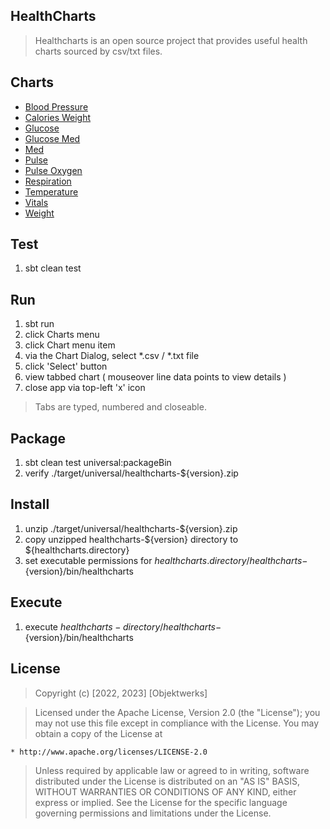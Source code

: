 HealthCharts
------------
>Healthcharts is an open source project that provides useful health charts sourced by csv/txt files.

Charts
------
- [Blood Pressure](docs/blood.pressure.chart.md)
- [Calories Weight](docs/calories.weight.chart.md)
- [Glucose](docs/glucose.chart.md)
- [Glucose Med](docs/glucose.med.chart.md)
- [Med](docs/med.chart.md)
- [Pulse](docs/pulse.chart.md)
- [Pulse Oxygen](docs/pulse.oxygen.chart.md)
- [Respiration](docs/respiration.chart.md)
- [Temperature](docs/temperature.chart.md)
- [Vitals](docs/vitals.chart.md)
- [Weight](docs/weight.chart.md)

Test
----
1. sbt clean test

Run
---
1. sbt run
2. click Charts menu
3. click Chart menu item
4. via the Chart Dialog, select *.csv / *.txt file
5. click 'Select' button
6. view tabbed chart ( mouseover line data points to view details )
7. close app via top-left 'x' icon
>Tabs are typed, numbered and closeable.

Package
-------
1. sbt clean test universal:packageBin
2. verify ./target/universal/healthcharts-${version}.zip

Install
-------
1. unzip ./target/universal/healthcharts-${version}.zip
2. copy unzipped healthcharts-${version} directory to ${healthcharts.directory}
3. set executable permissions for ${healthcharts.directory}/healthcharts-${version}/bin/healthcharts

Execute
-------
1. execute ${healthcharts-directory}/healthcharts-${version}/bin/healthcharts

License
-------
>Copyright (c) [2022, 2023] [Objektwerks]

>Licensed under the Apache License, Version 2.0 (the "License");
you may not use this file except in compliance with the License.
You may obtain a copy of the License at

    * http://www.apache.org/licenses/LICENSE-2.0

>Unless required by applicable law or agreed to in writing, software
distributed under the License is distributed on an "AS IS" BASIS,
WITHOUT WARRANTIES OR CONDITIONS OF ANY KIND, either express or implied.
See the License for the specific language governing permissions and
limitations under the License.
